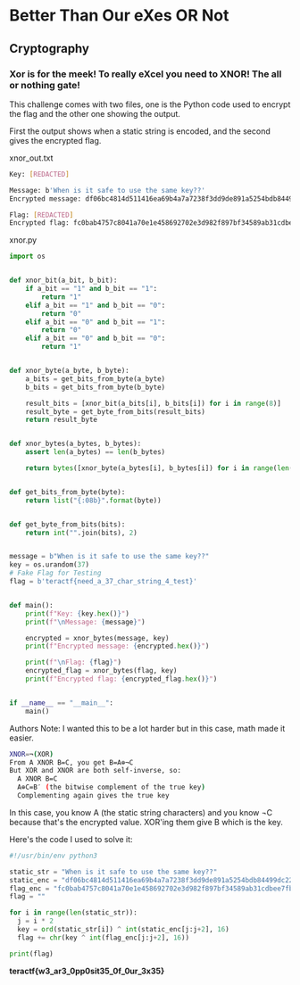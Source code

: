 # Better Than Our eXes OR Not

## Cryptography

### Xor is for the meek!  To really eXcel you need to XNOR!  The all or nothing gate!

This challenge comes with two files, one is the Python code used to encrypt the flag and the other one showing the output.

First the output shows when a static string is encoded, and the second gives the encrypted flag.
 
xnor_out.txt

```sh
Key: [REDACTED]

Message: b'When is it safe to use the same key??'
Encrypted message: df06bc4814d511416ea69b4a7a7238f3dd9de891a5254bdb84499dc22ead6d9fcb94da9ed8

Flag: [REDACTED]
Encrypted flag: fc0bab4757c8041a70e1e458692702e3d982f897bf34589ab31cdbee7fb57ae0938990949a
```

xnor.py
```python
import os


def xnor_bit(a_bit, b_bit):
    if a_bit == "1" and b_bit == "1":
        return "1"
    elif a_bit == "1" and b_bit == "0":
        return "0"
    elif a_bit == "0" and b_bit == "1":
        return "0"
    elif a_bit == "0" and b_bit == "0":
        return "1"


def xnor_byte(a_byte, b_byte):
    a_bits = get_bits_from_byte(a_byte)
    b_bits = get_bits_from_byte(b_byte)

    result_bits = [xnor_bit(a_bits[i], b_bits[i]) for i in range(8)]
    result_byte = get_byte_from_bits(result_bits)
    return result_byte


def xnor_bytes(a_bytes, b_bytes):
    assert len(a_bytes) == len(b_bytes)

    return bytes([xnor_byte(a_bytes[i], b_bytes[i]) for i in range(len(a_bytes))])


def get_bits_from_byte(byte):
    return list("{:08b}".format(byte))


def get_byte_from_bits(bits):
    return int("".join(bits), 2)


message = b"When is it safe to use the same key??"
key = os.urandom(37)
# Fake Flag for Testing
flag = b'teractf{need_a_37_char_string_4_test}'


def main():
    print(f"Key: {key.hex()}")
    print(f"\nMessage: {message}")

    encrypted = xnor_bytes(message, key)
    print(f"Encrypted message: {encrypted.hex()}")

    print(f"\nFlag: {flag}")
    encrypted_flag = xnor_bytes(flag, key)
    print(f"Encrypted flag: {encrypted_flag.hex()}")


if __name__ == "__main__":
    main()
```

Authors Note:  I wanted this to be a lot harder but in this case, math made it easier.
```sh
XNOR=¬(XOR)
From A XNOR B=C, you get B=A⊕¬C
But XOR and XNOR are both self-inverse, so:
  A XNOR B=C
  A⊕C=B′ (the bitwise complement of the true key)
  Complementing again gives the true key
```
In this case, you know A (the static string characters) and you know ¬C because that's the encrypted value.  XOR'ing them give B which is the key.

Here's the code I used to solve it:

```python
#!/usr/bin/env python3

static_str = "When is it safe to use the same key??"
static_enc = "df06bc4814d511416ea69b4a7a7238f3dd9de891a5254bdb84499dc22ead6d9fcb94da9ed8"
flag_enc = "fc0bab4757c8041a70e1e458692702e3d982f897bf34589ab31cdbee7fb57ae0938990949a"
flag = ""

for i in range(len(static_str)):
  j = i * 2
  key = ord(static_str[i]) ^ int(static_enc[j:j+2], 16)
  flag += chr(key ^ int(flag_enc[j:j+2], 16))

print(flag)
```

**teractf{w3_ar3_0pp0sit35_0f_0ur_3x35}**

